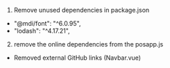 1. Remove unused dependencies in package.json

- "@mdi/font": "^6.0.95",
- "lodash": "^4.17.21",

2. remove the online dependencies from the posapp.js

- Removed external GitHub links (Navbar.vue)
